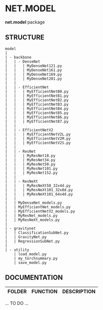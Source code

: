 # NET.MODEL
**net.model** package

## STRUCTURE

    model
    |
    | - backbone
    |   | - DenseNet
    |   |   | MyDenseNet121.py
    |   |   | MyDenseNet161.py
    |   |   | MyDenseNet169.py
    |   |   | MyDenseNet201.py
    |   |
    |   | - EfficientNet
    |   |   | MyEfficientNetB0.py
    |   |   | MyEfficientNetB1.py
    |   |   | MyEfficientNetB2.py
    |   |   | MyEfficientNetB3.py
    |   |   | MyEfficientNetB4.py
    |   |   | MyEfficientNetB5.py
    |   |   | MyEfficientNetB6.py
    |   |   | MyEfficientNetB7.py
    |   |
    |   | - EfficientNetV2
    |   |   | MyEfficientNetV2L.py
    |   |   | MyEfficientNetV2M.py
    |   |   | MyEfficientNetV2S.py
    |   |
    |   | - ResNet
    |   |   | MyResNet18.py
    |   |   | MyResNet34.py
    |   |   | MyResNet50.py
    |   |   | MyResNet101.py
    |   |   | MyResNet152.py
    |   |
    |   | - ResNeXt
    |   |   | MyResNeXt50_32x4d.py
    |   |   | MyResNeXt101_32x8d.py
    |   |   | MyResNeXt101_64x4d.py
    |   |
    |   | MyDenseNet_models.py
    |   | MyEfficientNet_models.py
    |   | MyEfficientNetV2_models.py
    |   | MyResNet_models.py
    |   | MyResNeXt_models.py
    |   
    | - gravitynet
    |   | ClassificationSubNet.py
    |   | GravityNet.py
    |   | RegressionSubNet.py
    |
    | - utility
        | load_model.py
        | my_torchsummary.py
        | save_model.py
    

## DOCUMENTATION

| FOLDER       | FUNCTION                          | DESCRIPTION                                                          |
|--------------|-----------------------------------|----------------------------------------------------------------------|
... TO DO ...